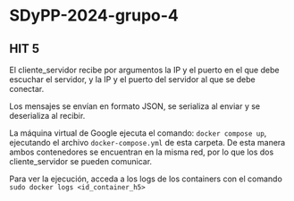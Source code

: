 # SDyPP-2024-grupo-4
## HIT 5

El cliente_servidor recibe por argumentos la IP y el puerto en el que debe escuchar el servidor, y la IP y el puerto del servidor al que se debe conectar.

Los mensajes se envían en formato JSON, se serializa al enviar y se deserializa al recibir. 

La máquina virtual de Google ejecuta el comando: ```docker compose up```, ejecutando el archivo ```docker-compose.yml``` de esta carpeta. De esta manera ambos contenedores se encuentran en la misma red, por lo que los dos cliente_servidor se pueden comunicar.

Para ver la ejecución, acceda a los logs de los containers con el comando ```sudo docker logs <id_container_h5>```
